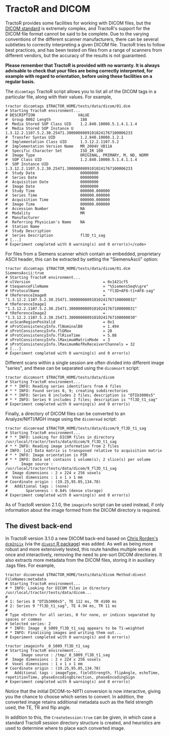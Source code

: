 # TractoR and DICOM

TractoR provides some facilities for working with DICOM files, but the [DICOM standard](http://dicom.nema.org/) is extremely complex, and TractoR's support for the DICOM file format cannot be said to be complete. Due to the varying conventions of the different scanner manufacturers, there can be several subtleties to correctly interpreting a given DICOM file. TractoR tries to follow best practices, and has been tested on files from a range of scanners from different vendors, but the accuracy of the results is not guaranteed.

**Please remember that TractoR is provided with no warranty. It is always advisable to check that your files are being correctly interpreted, for example with regard to orientation, before using these facilities on a regular basis.**

The `dicomtags` TractoR script allows you to list all of the DICOM tags in a particular file, along with their values. For example,

    tractor dicomtags $TRACTOR_HOME/tests/data/dicom/01.dcm
    # Starting TractoR environment...
    # DESCRIPTION                   VALUE
    #  Group 0002 Length             188
    #  Media Stored SOP Class UID    1.2.840.10008.5.1.4.1.1.4
    #  Media Stored SOP Instance U   1.3.12.2.1107.5.2.30.25471.30000008091010241767100006233
    #  Transfer Syntax UID           1.2.840.10008.1.2.1
    #  Implementation Class UID      1.3.12.2.1107.5.2
    #  Implementation Version Name   MR_2004V_VB11A
    #  Specific Character Set        ISO_IR 100
    #  Image Type                    ORIGINAL, PRIMARY, M, ND, NORM
    #  SOP Class UID                 1.2.840.10008.5.1.4.1.1.4
    #  SOP Instance UID              1.3.12.2.1107.5.2.30.25471.30000008091010241767100006233
    #  Study Date                    00000000
    #  Series Date                   00000000
    #  Acquisition Date              00000000
    #  Image Date                    00000000
    #  Study Time                    000000.000000
    #  Series Time                   000000.000000
    #  Acquisition Time              000000.000000
    #  Image Time                    000000.000000
    #  Accession Number              NA
    #  Modality                      MR
    #  Manufacturer                   
    #  Referring Physician's Name    NA
    #  Station Name                   
    #  Study Description              
    #  Series Description            fl3D_t1_sag
    # [...]
    # Experiment completed with 0 warning(s) and 0 error(s)</code>

For files from a Siemens scanner which contain an embedded, proprietary ASCII header, this can be extracted by setting the "SiemensAscii" option:

    tractor dicomtags $TRACTOR_HOME/tests/data/dicom/01.dcm SiemensAscii:true
    # Starting TractoR environment...
    # ulVersion                                = 0x1421cf5
    # tSequenceFileName                        = "%SiemensSeq%\gre"
    # tProtocolName                            = "fl3D+AF8-t1+AF8-sag"
    # tReferenceImage0                         = "1.3.12.2.1107.5.2.30.25471.30000008091010241767100000032"
    # tReferenceImage1                         = "1.3.12.2.1107.5.2.30.25471.30000008091010241767100000031"
    # tReferenceImage2                         = "1.3.12.2.1107.5.2.30.25471.30000008091010241767100000030"
    # ucScanRegionPosValid                     = 0x1
    # sProtConsistencyInfo.flNominalB0         = 1.494
    # sProtConsistencyInfo.flGMax              = 28
    # sProtConsistencyInfo.flRiseTime          = 5.88
    # sProtConsistencyInfo.lMaximumMatrixMode  = 3
    # sProtConsistencyInfo.lMaximumNofRxReceiverChannels = 32
    # [...]
    # Experiment completed with 0 warning(s) and 0 error(s)

Different scans within a single session are often divided into different image "series", and these can be separated using the `dicomsort` script:

    tractor dicomsort $TRACTOR_HOME/tests/data/dicom
    # Starting TractoR environment...
    # * * INFO: Reading series identifiers from 4 files
    # * * INFO: Found series 8, 9; creating subdirectories
    # * * INFO: Series 8 includes 2 files; description is "DTIb3000s5"
    # * * INFO: Series 9 includes 2 files; description is "fl3D_t1_sag"
    # Experiment completed with 0 warning(s) and 0 error(s)

Finally, a directory of DICOM files can be converted to an Analyze/NIfTI/MGH image using the `dicomread` script:

    tractor dicomread $TRACTOR_HOME/tests/data/dicom/9_fl3D_t1_sag
    # Starting TractoR environment...
    # * * INFO: Looking for DICOM files in directory /usr/local/tractor/tests/data/dicom/9_fl3D_t1_sag
    # * * INFO: Reading image information from 2 files
    # INFO: [x2] Data matrix is transposed relative to acquisition matrix
    # * * INFO: Image orientation is PIR
    # * * INFO: Data set contains 1 volume(s); 2 slice(s) per volume
    #      Image source : /usr/local/tractor/tests/data/dicom/9_fl3D_t1_sag
    #  Image dimensions : 2 x 224 x 256 voxels
    #  Voxel dimensions : 1 x 1 x 1 mm
    # Coordinate origin : (19.25,95.05,134.78)
    #   Additional tags : (none)
    #        Sparseness : 0.84% (dense storage)
    # Experiment completed with 0 warning(s) and 0 error(s)

As of TractoR version 2.1.0, the `imageinfo` script can be used instead, if only information about the image formed from the DICOM directory is required.

## The divest back-end

In TractoR version 3.1.0 a new DICOM back-end based on [Chris Rorden's `dcm2niix`](https://github.com/rordenlab/dcm2niix) (via the [`divest` R package](https://github.com/jonclayden/divest)) was added. As well as being more robust and more extensively tested, this route handles multiple series at once and interactively, removing the need to pre-sort DICOM directories. It also extracts more metadata from the DICOM files, storing it in auxiliary .tags files. For example,

    tractor dicomread $TRACTOR_HOME/tests/data/dicom Method:divest FileNames:metadata
    # Starting TractoR environment...
    # * INFO: Looking for DICOM files in directory /usr/local/tractor/tests/data/dicom...
    # 
    # 1: Series 8 "DTIb3000s5", TE 112 ms, TR 4100 ms 
    # 2: Series 9 "fl3D_t1_sag", TE 4.94 ms, TR 11 ms
    # 
    # Type <Enter> for all series, 0 for none, or indices separated by spaces or commas
    # Selected series: 2
    # * INFO: Image _0_S009_fl3D_t1_sag appears to be T1-weighted
    # * INFO: Finalising images and writing them out...
    # Experiment completed with 0 warning(s) and 0 error(s)
    
    tractor imageinfo _0_S009_fl3D_t1_sag
    # Starting TractoR environment...
    #      Image source : /tmp/_0_S009_fl3D_t1_sag
    #  Image dimensions : 2 x 224 x 256 voxels
    #  Voxel dimensions : 1 x 1 x 1 mm
    # Coordinate origin : (19.25,95.05,134.78)
    #   Additional tags : imageType, fieldStrength, flipAngle, echoTime, repetitionTime, phaseEncodingDirection, phaseEncodingSign
    # Experiment completed with 0 warning(s) and 0 error(s)

Notice that the initial DICOM-to-NIfTI conversion is now interactive, giving you the chance to choose which series to convert. In addition, the converted image retains additional metadata such as the field strength used, the TE, TR and flip angle.

In addition to this, the `CreateSession:true` can be given, in which case a standard TractoR session directory structure is created, and heuristics are used to determine where to place each converted image.
